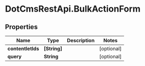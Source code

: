 # DotCmsRestApi.BulkActionForm

## Properties

Name | Type | Description | Notes
------------ | ------------- | ------------- | -------------
**contentletIds** | **[String]** |  | [optional] 
**query** | **String** |  | [optional] 


